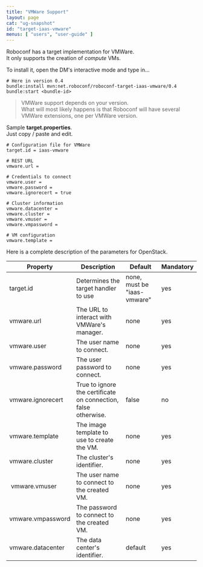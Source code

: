 ```yaml
---
title: "VMWare Support"
layout: page
cat: "ug-snapshot"
id: "target-iaas-vmware"
menus: [ "users", "user-guide" ]
---
```


Roboconf has a target implementation for VMWare.  
It only supports the creation of *compute* VMs.

To install it, open the DM's interactive mode and type in...

```properties
# Here in version 0.4
bundle:install mvn:net.roboconf/roboconf-target-iaas-vmware/0.4
bundle:start <bundle-id>
```

> VMWare support depends on your version.  
> What will most likely happens is that Roboconf will have several VMWare extensions, one per VMWare version.

Sample **target.properties**.  
Just copy / paste and edit.

```properties
# Configuration file for VMWare
target.id = iaas-vmware

# REST URL
vmware.url = 

# Credentials to connect
vmware.user	= 
vmware.password	= 
vmware.ignorecert = true

# Cluster information
vmware.datacenter = 
vmware.cluster = 
vmware.vmuser = 
vmware.vmpassword = 

# VM configuration
vmware.template =  
```

Here is a complete description of the parameters for OpenStack.

| Property | Description | Default | Mandatory |
| --- | --- | --- | --- |
| target.id | Determines the target handler to use | none, must be "iaas-vmware" | yes |
| vmware.url | The URL to interact with VMWare's manager. | none | yes |
| vmware.user | The user name to connect. | none | yes |
| vmware.password | The user password to connect. | none | yes |
| vmware.ignorecert| True to ignore the certificate on connection, false otherwise. | false | no |
| vmware.template | The image template to use to create the VM. | none | yes |
| vmware.cluster | The cluster's identifier. | none | yes |
| vmware.vmuser | The user name to connect to the created VM. | none | yes |
| vmware.vmpassword | The password to connect to the created VM. | none | yes |
| vmware.datacenter | The data center's identifier. | default | yes |

